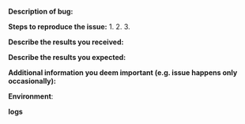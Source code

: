 <!--

---------------------------------------------------
HAVE A QUESTION? PLEASE JOIN OUR DISCORD SERVER
---------------------------------------------------

Only use GitHub issues for reporting problems and submitting proposals. 

Questions should  be asked on our Discord server, https://chat.nano.org,
which has channels for a wide range of topics, such as development and 
support.

---------------------------------------------------
BUG BOUNTY REPORT INFORMATION
---------------------------------------------------

In the interest of further improving the security of the network, we have launched the Nano Bug Bounty Program.

WARNING! Don't disclose any information for the Nano bug.

Submit any suspected bugs for bounty consideration to bugs@nano.org.

---------------------------------------------------
NORMAL BUG REPORT INFORMATION
---------------------------------------------------

If you are reporting a new issue, make sure that we do not have any duplicates
already open. You can ensure this by searching the issue list for this
repository. If there is a duplicate, please close your issue and add a comment
to the existing issue instead.

If you suspect your issue is a bug, please edit your issue description to
include the BUG REPORT INFORMATION shown below. If you fail to provide this
information within 7 days, we cannot debug your issue and will close it. We
will, however, reopen it if you later provide the information.

-->

**Description of bug:**

<!--
Does this issue reproduce with the latest release? if you don't use the latest version then please try our latest version.

Briefly describe the problem you are having in a few paragraphs. 
-->

**Steps to reproduce the issue:**
1.
2.
3.

**Describe the results you received:**


**Describe the results you expected:**


**Additional information you deem important (e.g. issue happens only occasionally):**

**Environment**:

<!--
- OS information  
- (Linux) Kernel (e.g. `uname -a`):
- Node version
- (docker node) docker version 
-->

**logs**

<!--

Can you please provide the Nano logs for further analysis.

How to find Nano logs:
    
https://github.com/bitcoin-black/btcb-node/wiki/Log-files

-->
